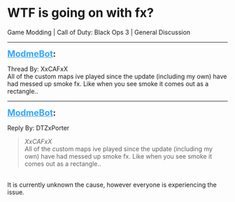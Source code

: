 # WTF is going on with fx?
Game Modding | Call of Duty: Black Ops 3 | General Discussion

---
<strong style="font-size: 1.4em;"><span style="text-decoration: underline;text-decoration-color: #34a7f9;"><span style="color:#34a7f9;">ModmeBot</span></span>:</strong>

<p>Thread By: XxCAFxX<br />All of the custom maps ive played since the update (including my own) have had messed up smoke fx. Like when you see smoke it comes out as a rectangle..</p>

---
<strong style="font-size: 1.4em;"><span style="text-decoration: underline;text-decoration-color: #34a7f9;"><span style="color:#34a7f9;">ModmeBot</span></span>:</strong>

<p>Reply By: DTZxPorter<br /><blockquote><em>XxCAFxX</em><br />All of the custom maps ive played since the update (including my own) have had messed up smoke fx. Like when you see smoke it comes out as a rectangle.. </blockquote><br /> It is currently unknown the cause, however everyone is experiencing the issue.</p>
